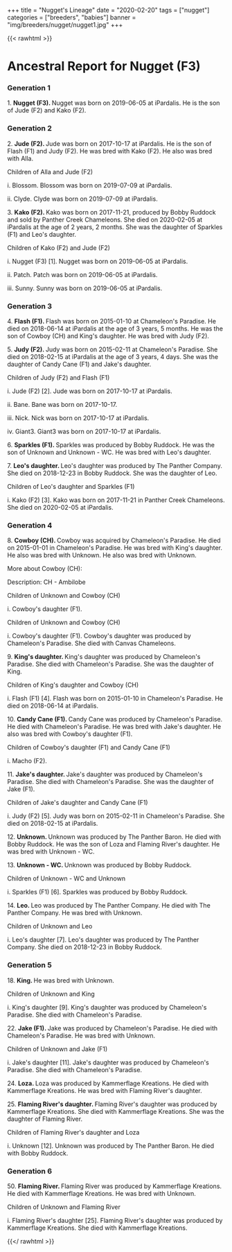 +++
title = "Nugget's Lineage"
date = "2020-02-20"
tags = ["nugget"]
categories = ["breeders", "babies"]
banner = "img/breeders/nugget/nugget1.jpg"
+++

{{< rawhtml >}}

<!DOCTYPE html>
<html xml:lang="en-US" lang="en-US" xmlns="http://www.w3.org/1999/xhtml">
<head lang="en-US">
  <meta charset="utf-8" />
  <meta name="generator" content="Gramps 4.2.2 http://gramps-project.org/" />
  <link href="/blog/nugget/favicon.ico" rel="shortcut icon" type="image/x-icon" />
  <title>Ancestral Report for Nugget (F3)</title>
</head>
<body>
  <div id="grampstextdoc">
    <div id="header">
      <h1 class="DAR-Title" id="SiteTitle">Ancestral Report for Nugget (F3)</h1>
    </div>
    <h3 class="DAR-Generation">Generation 1</h3>
    <img align="right" alt="" border="0" src="/blog/nugget/isnugget4.jpg" />
    <p class="DAR-First-Entry">1. <strong>Nugget (F3). </strong>Nugget was born on 2019-06-05 at iPardalis.  He is the son of Jude (F2) and Kako (F2). </p>
    <h3 class="DAR-Generation">Generation 2</h3>
    <img align="right" alt="" border="0" src="/blog/nugget/isDSC00383.jpg" />
    <p class="DAR-First-Entry">2. <strong>Jude (F2). </strong>Jude was born on 2017-10-17 at iPardalis.  He is the son of Flash (F1) and Judy (F2). He was bred with Kako (F2). He also was bred with Alla. </p>
    <p class="DAR-ChildTitle">Children of Alla and Jude (F2)</p>
    <p class="DAR-ChildList">i. Blossom. Blossom was born on 2019-07-09 at iPardalis.  </p>
    <p class="DAR-ChildList">ii. Clyde. Clyde was born on 2019-07-09 at iPardalis.  </p>
    <img align="right" alt="" border="0" src="/blog/nugget/iskako1.jpg" />
    <p class="DAR-First-Entry">3. <strong>Kako (F2). </strong>Kako was born on 2017-11-21, produced by Bobby Ruddock and sold by Panther Creek Chameleons.  She died on 2020-02-05 at iPardalis at the age of 2 years, 2 months.  She was the daughter of Sparkles (F1) and Leo's daughter. </p>
    <p class="DAR-ChildTitle">Children of Kako (F2) and Jude (F2)</p>
    <p class="DAR-ChildList">i. Nugget (F3) [1]. Nugget was born on 2019-06-05 at iPardalis.  </p>
    <p class="DAR-ChildList">ii. Patch. Patch was born on 2019-06-05 at iPardalis.  </p>
    <p class="DAR-ChildList">iii. Sunny. Sunny was born on 2019-06-05 at iPardalis.  </p>
    <h3 class="DAR-Generation">Generation 3</h3>
    <img align="right" alt="" border="0" src="/blog/nugget/is1 Year.jpg" />
    <p class="DAR-First-Entry">4. <strong>Flash (F1). </strong>Flash was born on 2015-01-10 at Chameleon's Paradise.  He died on 2018-06-14 at iPardalis at the age of 3 years, 5 months.  He was the son of Cowboy (CH) and King's daughter. He was bred with Judy (F2). </p>
    <img align="right" alt="" border="0" src="/blog/nugget/isJudy (1).jpg" />
    <p class="DAR-First-Entry">5. <strong>Judy (F2). </strong>Judy was born on 2015-02-11 at Chameleon's Paradise.  She died on 2018-02-15 at iPardalis at the age of 3 years, 4 days.  She was the daughter of Candy Cane (F1) and Jake's daughter. </p>
    <p class="DAR-ChildTitle">Children of Judy (F2) and Flash (F1)</p>
    <p class="DAR-ChildList">i. Jude (F2) [2]. Jude was born on 2017-10-17 at iPardalis.  </p>
    <p class="DAR-ChildList">ii. Bane. Bane was born on 2017-10-17.  </p>
    <p class="DAR-ChildList">iii. Nick. Nick was born on 2017-10-17 at iPardalis.  </p>
    <p class="DAR-ChildList">iv. Giant3. Giant3 was born on 2017-10-17 at iPardalis.  </p>
    <img align="right" alt="" border="0" src="/blog/nugget/issparkles2.jpg" />
    <p class="DAR-First-Entry">6. <strong>Sparkles (F1). </strong>Sparkles was produced by Bobby Ruddock.  He was the son of Unknown and Unknown - WC. He was bred with Leo's daughter. </p>
    <p class="DAR-First-Entry">7. <strong>Leo's daughter. </strong>Leo's daughter was produced by The Panther Company.  She died on 2018-12-23 in Bobby Ruddock.  She was the daughter of Leo. </p>
    <p class="DAR-ChildTitle">Children of Leo's daughter and Sparkles (F1)</p>
    <p class="DAR-ChildList">i. Kako (F2) [3]. Kako was born on 2017-11-21 in Panther Creek Chameleons.  She died on 2020-02-05 at iPardalis.  </p>
    <h3 class="DAR-Generation">Generation 4</h3>
    <img align="right" alt="" border="0" src="/blog/nugget/isCowboy.jpg" />
    <p class="DAR-First-Entry">8. <strong>Cowboy (CH). </strong>Cowboy was acquired by Chameleon's Paradise.  He died on 2015-01-01 in Chameleon's Paradise.  He was bred with King's daughter. He also was bred with Unknown. He also was bred with Unknown. </p>
    <p class="DAR-MoreHeader">More about Cowboy (CH):</p>
    <p class="DAR-MoreDetails">Description: CH - Ambilobe</p>
    <p class="DAR-ChildTitle">Children of Unknown and Cowboy (CH)</p>
    <p class="DAR-ChildList">i. Cowboy's daughter (F1). </p>
    <p class="DAR-ChildTitle">Children of Unknown and Cowboy (CH)</p>
    <p class="DAR-ChildList">i. Cowboy's daughter (F1). Cowboy's daughter was produced by Chameleon's Paradise.  She died with Canvas Chameleons.  </p>
    <p class="DAR-First-Entry">9. <strong>King's daughter. </strong>King's daughter was produced by Chameleon's Paradise.  She died with Chameleon's Paradise.  She was the daughter of King. </p>
    <p class="DAR-ChildTitle">Children of King's daughter and Cowboy (CH)</p>
    <p class="DAR-ChildList">i. Flash (F1) [4]. Flash was born on 2015-01-10 in Chameleon's Paradise.  He died on 2018-06-14 at iPardalis.  </p>
    <img align="right" alt="" border="0" src="/blog/nugget/isCandy Cane2.jpg" />
    <p class="DAR-First-Entry">10. <strong>Candy Cane (F1). </strong>Candy Cane was produced by Chameleon's Paradise.  He died with Chameleon's Paradise.  He was bred with Jake's daughter. He also was bred with Cowboy's daughter (F1). </p>
    <p class="DAR-ChildTitle">Children of Cowboy's daughter (F1) and Candy Cane (F1)</p>
    <p class="DAR-ChildList">i. Macho (F2). </p>
    <p class="DAR-First-Entry">11. <strong>Jake's daughter. </strong>Jake's daughter was produced by Chameleon's Paradise.  She died with Chameleon's Paradise.  She was the daughter of Jake (F1). </p>
    <p class="DAR-ChildTitle">Children of Jake's daughter and Candy Cane (F1)</p>
    <p class="DAR-ChildList">i. Judy (F2) [5]. Judy was born on 2015-02-11 in Chameleon's Paradise.  She died on 2018-02-15 at iPardalis.  </p>
    <p class="DAR-First-Entry">12. <strong>Unknown. </strong>Unknown was produced by The Panther Baron.  He died with Bobby Ruddock.  He was the son of Loza and Flaming River's daughter. He was bred with Unknown - WC. </p>
    <p class="DAR-First-Entry">13. <strong>Unknown - WC. </strong>Unknown was produced by Bobby Ruddock.  </p>
    <p class="DAR-ChildTitle">Children of Unknown - WC and Unknown</p>
    <p class="DAR-ChildList">i. Sparkles (F1) [6]. Sparkles was produced by Bobby Ruddock.  </p>
    <img align="right" alt="" border="0" src="/blog/nugget/isLeo1.png" />
    <p class="DAR-First-Entry">14. <strong>Leo. </strong>Leo was produced by The Panther Company.  He died with The Panther Company.  He was bred with Unknown. </p>
    <p class="DAR-ChildTitle">Children of Unknown and Leo</p>
    <p class="DAR-ChildList">i. Leo's daughter [7]. Leo's daughter was produced by The Panther Company.  She died on 2018-12-23 in Bobby Ruddock.  </p>
    <h3 class="DAR-Generation">Generation 5</h3>
    <img align="right" alt="" border="0" src="/blog/nugget/isKing.jpg" />
    <p class="DAR-First-Entry">18. <strong>King. </strong>He was bred with Unknown. </p>
    <p class="DAR-ChildTitle">Children of Unknown and King</p>
    <p class="DAR-ChildList">i. King's daughter [9]. King's daughter was produced by Chameleon's Paradise.  She died with Chameleon's Paradise.  </p>
    <img align="right" alt="" border="0" src="/blog/nugget/isJake2.jpg" />
    <p class="DAR-First-Entry">22. <strong>Jake (F1). </strong>Jake was produced by Chameleon's Paradise.  He died with Chameleon's Paradise.  He was bred with Unknown. </p>
    <p class="DAR-ChildTitle">Children of Unknown and Jake (F1)</p>
    <p class="DAR-ChildList">i. Jake's daughter [11]. Jake's daughter was produced by Chameleon's Paradise.  She died with Chameleon's Paradise.  </p>
    <img align="right" alt="" border="0" src="/blog/nugget/isloza.jpeg" />
    <p class="DAR-First-Entry">24. <strong>Loza. </strong>Loza was produced by Kammerflage Kreations.  He died with Kammerflage Kreations.  He was bred with Flaming River's daughter. </p>
    <p class="DAR-First-Entry">25. <strong>Flaming River's daughter. </strong>Flaming River's daughter was produced by Kammerflage Kreations.  She died with Kammerflage Kreations.  She was the daughter of Flaming River. </p>
    <p class="DAR-ChildTitle">Children of Flaming River's daughter and Loza</p>
    <p class="DAR-ChildList">i. Unknown [12]. Unknown was produced by The Panther Baron.  He died with Bobby Ruddock.  </p>
    <h3 class="DAR-Generation">Generation 6</h3>
    <img align="right" alt="" border="0" src="/blog/nugget/isFlamingRiver.jpeg" />
    <p class="DAR-First-Entry">50. <strong>Flaming River. </strong>Flaming River was produced by Kammerflage Kreations.  He died with Kammerflage Kreations.  He was bred with Unknown. </p>
    <p class="DAR-ChildTitle">Children of Unknown and Flaming River</p>
    <p class="DAR-ChildList">i. Flaming River's daughter [25]. Flaming River's daughter was produced by Kammerflage Kreations.  She died with Kammerflage Kreations.  </p>
  </div>
</body>
</html>

{{</ rawhtml >}}
